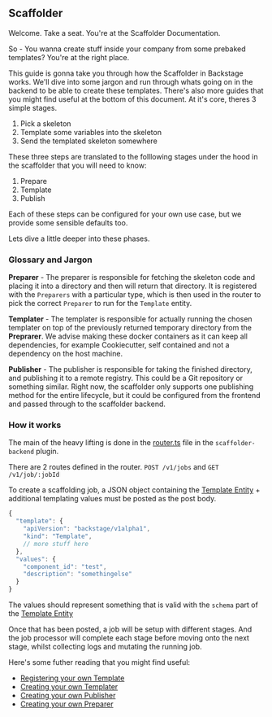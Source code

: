 ## Scaffolder

Welcome. Take a seat. You're at the Scaffolder Documentation.

So - You wanna create stuff inside your company from some prebaked templates?
You're at the right place.

This guide is gonna take you through how the Scaffolder in Backstage works.
We'll dive into some jargon and run through whats going on in the backend to be
able to create these templates. There's also more guides that you might find
useful at the bottom of this document. At it's core, theres 3 simple stages.

1. Pick a skeleton
2. Template some variables into the skeleton
3. Send the templated skeleton somewhere

These three steps are translated to the folllowing stages under the hood in the
scaffolder that you will need to know:

1. Prepare
2. Template
3. Publish

Each of these steps can be configured for your own use case, but we provide some
sensible defaults too.

Lets dive a little deeper into these phases.

### Glossary and Jargon

**Preparer** - The preparer is responsible for fetching the skeleton code and
placing it into a directory and then will return that directory. It is
registered with the `Preparers` with a particular type, which is then used in
the router to pick the correct `Preparer` to run for the `Template` entity.

**Templater** - The templater is responsible for actually running the chosen
templater on top of the previously returned temporary directory from the
**Preprarer**. We advise making these docker containers as it can keep all
dependencies, for example Cookiecutter, self contained and not a dependency on
the host machine.

**Publisher** - The publisher is responsible for taking the finished directory,
and publishing it to a remote registry. This could be a Git repository or
something similar. Right now, the scaffolder only supports one publishing method
for the entire lifecycle, but it could be configured from the frontend and
passed through to the scaffolder backend.

### How it works

The main of the heavy lifting is done in the
[router.ts](https://github.com/spotify/backstage/blob/master/plugins/scaffolder-backend/src/service/router.ts#L93)
file in the `scaffolder-backend` plugin.

There are 2 routes defined in the router. `POST /v1/jobs` and
`GET /v1/job/:jobId`

To create a scaffolding job, a JSON object containing the
[Template Entity](../software-catalog/descriptor-format.md#kind-template) +
additional templating values must be posted as the post body.

```js
{
  "template": {
    "apiVersion": "backstage/v1alpha1",
    "kind": "Template",
    // more stuff here
  },
  "values": {
    "component_id": "test",
    "description": "somethingelse"
  }
}
```

The values should represent something that is valid with the `schema` part of
the [Template Entity](../software-catalog/descriptor-format.md#kind-template)

Once that has been posted, a job will be setup with different stages. And the
job processor will complete each stage before moving onto the next stage, whilst
collecting logs and mutating the running job.

Here's some futher reading that you might find useful:

- [Registering your own Template](./register-your-own-template.md)
- [Creating your own Templater](./create-your-own-templater.md)
- [Creating your own Publisher](./create-your-own-publisher.md)
- [Creating your own Preparer](./create-your-own-preparer.md)
